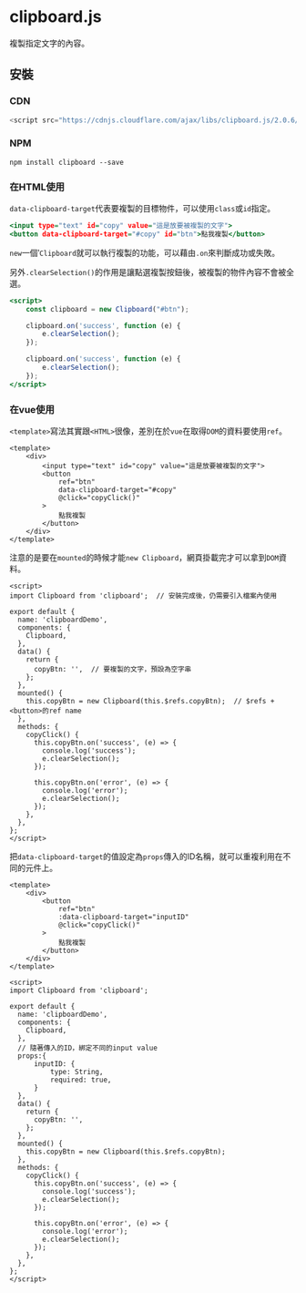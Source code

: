 # clipboard.js
複製指定文字的內容。

## 安裝

### CDN
```js
<script src="https://cdnjs.cloudflare.com/ajax/libs/clipboard.js/2.0.6/clipboard.min.js"></script>
```

### NPM
```
npm install clipboard --save
```

### 在HTML使用
`data-clipboard-target`代表要複製的目標物件，可以使用`class`或`id`指定。
```htm
<input type="text" id="copy" value="這是放要被複製的文字">
<button data-clipboard-target="#copy" id="btn">點我複製</button>
```
`new`一個‵`Clipboard`就可以執行複製的功能，可以藉由`.on`來判斷成功或失敗。

另外`.clearSelection()`的作用是讓點選複製按鈕後，被複製的物件內容不會被全選。
```htm
<script>
    const clipboard = new Clipboard("#btn");

    clipboard.on('success', function (e) {
        e.clearSelection();
    });

    clipboard.on('success', function (e) {
        e.clearSelection();
    });
</script>
```

### 在vue使用
`<template>`寫法其實跟`<HTML>`很像，差別在於`vue`在取得`DOM`的資料要使用`ref`。
```vue
<template>
    <div>
        <input type="text" id="copy" value="這是放要被複製的文字">
        <button 
            ref="btn"
            data-clipboard-target="#copy"
            @click="copyClick()"
        >
            點我複製
        </button>
    </div>
</template>
```
注意的是要在`mounted`的時候才能`new Clipboard`，網頁掛載完才可以拿到`DOM`資料。
```vue
<script>
import Clipboard from 'clipboard';  // 安裝完成後，仍需要引入檔案內使用

export default {
  name: 'clipboardDemo',
  components: {
    Clipboard,
  },
  data() {
    return {
      copyBtn: '',  // 要複製的文字，預設為空字串
    };
  },
  mounted() {
    this.copyBtn = new Clipboard(this.$refs.copyBtn);  // $refs + <button>的ref name
  },
  methods: {
    copyClick() {
      this.copyBtn.on('success', (e) => {
        console.log('success');
        e.clearSelection();
      });

      this.copyBtn.on('error', (e) => {
        console.log('error');
        e.clearSelection();
      });
    },
  },
};
</script>
```

把`data-clipboard-target`的值設定為`props`傳入的ID名稱，就可以重複利用在不同的元件上。
```vue
<template>
    <div>
        <button 
            ref="btn"
            :data-clipboard-target="inputID"
            @click="copyClick()"
        >
            點我複製
        </button>
    </div>
</template>

<script>
import Clipboard from 'clipboard';

export default {
  name: 'clipboardDemo',
  components: {
    Clipboard,
  },
  // 隨著傳入的ID，綁定不同的input value
  props:{
      inputID: {
          type: String,
          required: true,
      }
  },
  data() {
    return {
      copyBtn: '',
    };
  },
  mounted() {
    this.copyBtn = new Clipboard(this.$refs.copyBtn);
  },
  methods: {
    copyClick() {
      this.copyBtn.on('success', (e) => {
        console.log('success');
        e.clearSelection();
      });

      this.copyBtn.on('error', (e) => {
        console.log('error');
        e.clearSelection();
      });
    },
  },
};
</script>
```